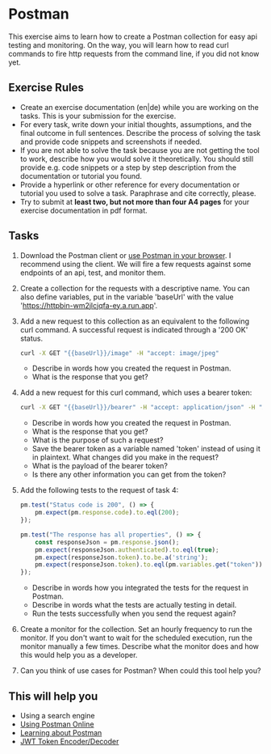 # Postman

This exercise aims to learn how to create a Postman collection for easy api testing and monitoring. On the way, you will learn how to read curl commands to fire http requests from the command line, if you did not know yet.

## Exercise Rules

- Create an exercise documentation (en|de) while you are working on the tasks. This is your submission for the exercise.
- For every task, write down your initial thoughts, assumptions, and the final outcome in full sentences. Describe the process of solving the task and provide code snippets and screenshots if needed.
- If you are not able to solve the task because you are not getting the tool to work, describe how you would solve it theoretically. You should still provide e.g. code snippets or a step by step description from the documentation or tutorial you found.
- Provide a hyperlink or other reference for every documentation or tutorial you used to solve a task. Paraphrase and cite correctly, please.
- Try to submit at __least two, but not more than four A4 pages__ for your exercise documentation in pdf format.

## Tasks

1. Download the Postman client or [use Postman in your browser](https://web.postman.co/). I recommend using the client. We will fire a few requests against some endpoints of an api, test, and monitor them.
2. Create a collection for the requests with a descriptive name. You can also define variables, put in the variable 'baseUrl' with the value 'https://httpbin-wm2jlcjqfa-ey.a.run.app'.
3. Add a new request to this collection as an equivalent to the following curl command. A successful request is indicated through a '200 OK' status.

    ```bash
    curl -X GET "{{baseUrl}}/image" -H "accept: image/jpeg"
    ```

    - Describe in words how you created the request in Postman.
    - What is the response that you get?

4. Add a new request for this curl command, which uses a bearer token:

    ```bash
    curl -X GET "{{baseUrl}}/bearer" -H "accept: application/json" -H "Authorization: Bearer eyJhbGciOiJIUzI1NiIsInR5cCI6IkpXVCJ9.eyJzdWIiOiIxMjM0NTY3ODkwIiwibmFtZSI6IkphbmUgQmVhciIsImdyb3VwIjoiZGV2ZWxvcGVyIiwiaWF0IjoxNTE2MjM5MDIyfQ.9WSqLT7Lva8UeaQDdDMlwIABJTUI-vFJ3Sa1FqqpFpA"
    ```

    - Describe in words how you created the request in Postman.
    - What is the response that you get?
    - What is the purpose of such a request?
    - Save the bearer token as a variable named 'token' instead of using it in plaintext. What changes did you make in the request?
    - What is the payload of the bearer token?
    - Is there any other information you can get from the token?

5. Add the following tests to the request of task 4:

    ```js
    pm.test("Status code is 200", () => {
        pm.expect(pm.response.code).to.eql(200);
    });

    pm.test("The response has all properties", () => {
        const responseJson = pm.response.json();
        pm.expect(responseJson.authenticated).to.eql(true);
        pm.expect(responseJson.token).to.be.a('string');
        pm.expect(responseJson.token).to.eql(pm.variables.get("token"));
    });
    ```

    - Describe in words how you integrated the tests for the request in Postman.
    - Describe in words what the tests are actually testing in detail.
    - Run the tests successfully when you send the request again?

6. Create a monitor for the collection. Set an hourly frequency to run the monitor. If you don't want to wait for the scheduled execution, run the monitor manually a few times. Describe what the monitor does and how this would help you as a developer.

7. Can you think of use cases for Postman? When could this tool help you?

## This will help you

- Using a search engine
- [Using Postman Online](https://web.postman.co/)
- [Learning about Postman](https://learning.postman.com/)
- [JWT Token Encoder/Decoder](https://jwt.io/)
